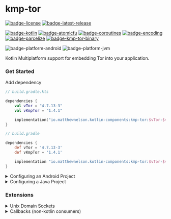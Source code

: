 # kmp-tor
[![badge-license]][url-license]
[![badge-latest-release]][url-latest-release]

[![badge-kotlin]][url-kotlin]
[![badge-atomicfu]][url-atomicfu]
[![badge-coroutines]][url-coroutines]
[![badge-encoding]][url-encoding]
[![badge-parcelize]][url-parcelize]
[![badge-kmp-tor-binary]][url-kmp-tor-binary]

![badge-platform-android]
![badge-platform-jvm]

Kotlin Multiplatform support for embedding Tor into your application.

### Get Started

<!-- TAG_VERSION -->

Add dependency  
```kotlin
// build.gradle.kts

dependencies {
    val vTor = "4.7.13-3"
    val vKmpTor = "1.4.1"

    implementation("io.matthewnelson.kotlin-components:kmp-tor:$vTor-$vKmpTor")
}
```
<!-- TAG_VERSION -->

```groovy
// build.gradle

dependencies {
    def vTor = '4.7.13-3'
    def vKmpTor = '1.4.1'

    implementation "io.matthewnelson.kotlin-components:kmp-tor:$vTor-$vKmpTor"
}
```

<details>
    <summary>Configuring an Android Project</summary>


 - See the `Android` section of the [kmp-tor-binary][url-kmp-tor-binary] project's
   `README` to set things up so the Tor binaries are properly extracted upon app install.

 - By default, `TorService` needs no configuration and runs in the background. For configuring 
   it to run as a Foreground service, see the following:
     - [Configuring Attrs][url-android-kotlin-attrs]
     - [Configuring Manifest][url-android-kotlin-manifest]

<!-- TODO: Add sample code for retrieving TorManager -->
 - See the [Sample App][url-android-kotlin-app] for a basic setup of `TorManager` and your `TorConfig`.  

</details>

<details>
    <summary>Configuring a Java Project</summary>

 - See the `Java` section of the [kmp-tor-binary][url-kmp-tor-binary] project's `README`.
 - See the [JavaFX Sample App Gradle Configuration][url-javafx-kotlin-gradle] 
   for a basic gradle/dependency configuration.
 - See the [JavaFx Sample App][url-javafx-kotlin-app] for a basic setup example.
 - Run the JavaFx Sample via `./gradlew :samples:kotlin:javafx:run -PKMP_TARGETS=JVM` from terminal 
   or cmd prompt.
     - Note: Be sure to run `git submodule update --init` if you haven't yet so git 
       submodules are initialized.

</details>

### Extensions

<details>
    <summary>Unix Domain Sockets</summary>

### Tor supports use of unix domain sockets on Darwin and Linux (also Android) for the following:
 - ControlPort
 - SocksPort
 - HiddenServicePort

### How to enable unix domain socket support for the `ControlPort`:

<!-- TAG_VERSION -->

 - For Android, nothing is needed
 - For JVM
     - If **JDK 16+**, nothing is needed
     - Otherwise, add the following dependency to your darwin/linux builds:
     ```kotlin
     // build.gradlew.kts

     dependencies {
         val vTor = "4.7.13-3"
         val vKmpTor = "1.4.1"
    
         implementation("io.matthewnelson.kotlin-components:kmp-tor:$vTor-$vKmpTor")

         if (isLinuxBuild || isDarwinBuild) {
             // Unix Domain Socket support extension (JDK 15 and below)
             implementation("io.matthewnelson.kotlin-components:kmp-tor-ext-unix-socket:$vKmpTor")
         }
     }
     ```

See the [JavaFX Sample App Gradle Configuration][url-javafx-kotlin-gradle]
`dependencies` block for more info.

If neither `TorConfig.Setting.Ports.Control` or `TorConfig.Setting.UnixSockets.Control` are expressed in 
your config, `TorConfig.Setting.UnixSockets.Control` will always be the preferred setting for establishing 
a connection to Tor's control port, **if support is had** (as noted above). To override this behavior, you 
can express the `TorConfig.Setting.Ports.Control` setting when providing your config at startup.

### How to enable unix domain socket support for the `SocksPort` and `HiddenServicePort` settings:
 - Be running on Darwin or Linux (also Android)

</details>

<details>
    <summary>Callbacks (non-kotlin consumers)</summary>

 - For Java projects (who can't use coroutines), you can "wrap" `TorManager` in an implementation 
   that uses callbacks (ie. `CallbackTorManager`).

<!-- TAG_VERSION -->

```groovy
// build.gradle

dependencies {
    def vTor = '4.7.13-3'
    def vKmpTor = '1.4.1'

    implementation "io.matthewnelson.kotlin-components:kmp-tor:$vTor-$vKmpTor"
    // Add the callback extension
    implementation "io.matthewnelson.kotlin-components:kmp-tor-ext-callback-manager:$vKmpTor"

    // You will also need to add the Kotlin Gradle Plugin, and Coroutines dependency.
    
    // If not Android, you will also need to import the binaries for the platforms you wish to
    // support.
}
```

```java
// Wrapping TorManager instance in its Callback instance (Java)
public class Example1 {
    
    // ..
    TorManager instance = TorManager.newInstance(/* ... */);

    // Wrap that mug...
    CallbackTorManager torManager = new CallbackTorManager(
        instance,
        uncaughtException -> {
            Log.e("MyJavaApp", "Some TorCallback isn't handling an exception...", uncaughtException);
        }
     );
}
```

 - All requests use coroutines under the hood and are Main thread safe. 
   Results will be dispatched to the supplied callback on the Main thread.

```java
// Multiple callbacks of different styles (Java)
public class Example2 {
    
    // ...
    Task startTask = torManager.start(
        t -> Log.e(TAG, "Failed to start Tor", t),
        startSuccess -> {

            Log.d(TAG, "Tor started successfully");

            Task restartTask = torManager.restart(
                null, // fail silently by omitting failure callback
                (TorCallback<Object>) restartSuccess -> {

                    Log.d(TAG, "Tor restarted successfully");

                    Task restartTask2 = torManager.restart(
                        // Use the provided instance that will automatically throw
                        // the exception, which will pipe it to the handler.
                        TorCallback.THROW,

                        new TorCallback<Object>() {
                            @Override
                            public void invoke(Object o) {
                                Log.d(TAG, "Tor restarted successfully");
                            }
                        }
                    );
                }
            );
        }
    );
}
```

 - Android (Java):
     - [Android Sample App][url-android-java-app]
     - [Android Sample Gradle][url-android-java-gradle]
 - JavaFx (Java):
     - [JavaFx Sample App][url-javafx-java-app]
     - [JavaFx Sample Gradle][url-javafx-java-gradle]
     - Run the sample via `./gradlew :samples:java:javafx:run -PKMP_TARGETS=JVM` from terminal
       or cmd prompt.
         - Note: Be sure to run `git submodule update --init` if you haven't yet so git
           submodules are initialized.

</details>

<!-- TAG_VERSION -->
<!-- If Tor version was updated, don't forget to update [badge-kmp-tor-binary] -->

[badge-latest-release]: https://img.shields.io/badge/latest--release-4.7.13--3--1.4.1-5d2f68.svg?logo=torproject&style=flat&logoColor=5d2f68
[badge-license]: https://img.shields.io/badge/license-Apache%20License%202.0-blue.svg?style=flat

<!-- TAG_DEPENDENCIES -->
[badge-kotlin]: https://img.shields.io/badge/kotlin-1.8.10-blue.svg?logo=kotlin
[badge-atomicfu]: https://img.shields.io/badge/atomicfu-0.20.0-blue.svg?logo=kotlin
[badge-coroutines]: https://img.shields.io/badge/coroutines-1.6.4-blue.svg?logo=kotlin
[badge-encoding]: https://img.shields.io/badge/encoding-1.2.1-blue.svg?style=flat
[badge-parcelize]: https://img.shields.io/badge/parcelize-0.1.2-blue.svg?style=flat
[badge-kmp-tor-binary]: https://img.shields.io/badge/kmp--tor--binary-4.7.13--3-5d2f68.svg?logo=torproject&style=flat&logoColor=5d2f68

<!-- TAG_PLATFORMS -->
[badge-platform-android]: http://img.shields.io/badge/-android-6EDB8D.svg?style=flat
[badge-platform-jvm]: http://img.shields.io/badge/-jvm-DB413D.svg?style=flat
[badge-platform-js]: http://img.shields.io/badge/-js-F8DB5D.svg?style=flat
[badge-platform-js-node]: https://img.shields.io/badge/-nodejs-68a063.svg?style=flat
[badge-platform-linux]: http://img.shields.io/badge/-linux-2D3F6C.svg?style=flat
[badge-platform-macos]: http://img.shields.io/badge/-macos-111111.svg?style=flat
[badge-platform-ios]: http://img.shields.io/badge/-ios-CDCDCD.svg?style=flat
[badge-platform-tvos]: http://img.shields.io/badge/-tvos-808080.svg?style=flat
[badge-platform-watchos]: http://img.shields.io/badge/-watchos-C0C0C0.svg?style=flat
[badge-platform-wasm]: https://img.shields.io/badge/-wasm-624FE8.svg?style=flat
[badge-platform-windows]: http://img.shields.io/badge/-windows-4D76CD.svg?style=flat
[badge-support-android-native]: http://img.shields.io/badge/support-[AndroidNative]-6EDB8D.svg?style=flat
[badge-support-apple-silicon]: http://img.shields.io/badge/support-[AppleSilicon]-43BBFF.svg?style=flat
[badge-support-js-ir]: https://img.shields.io/badge/support-[js--IR]-AAC4E0.svg?style=flat

[url-latest-release]: https://github.com/05nelsonm/kmp-tor/releases/latest
[url-license]: https://www.apache.org/licenses/LICENSE-2.0
[url-kotlin]: https://kotlinlang.org
[url-atomicfu]: https://github.com/Kotlin/kotlinx.atomicfu
[url-coroutines]: https://github.com/Kotlin/kotlinx.coroutines
[url-encoding]: https://github.com/05nelsonm/component-encoding
[url-parcelize]: https://github.com/05nelsonm/component-parcelize
[url-kmp-tor-binary]: https://github.com/05nelsonm/kmp-tor-binary
[url-android-kotlin-app]: https://github.com/05nelsonm/kmp-tor/tree/master/samples/kotlin/android/src/main/java/io/matthewnelson/kmp/tor/sample/kotlin/android
[url-android-kotlin-attrs]: https://github.com/05nelsonm/kmp-tor/blob/master/samples/kotlin/android/src/main/res/values/attrs.xml
[url-android-kotlin-manifest]: https://github.com/05nelsonm/kmp-tor/blob/master/samples/kotlin/android/src/main/AndroidManifest.xml
[url-android-java-app]: https://github.com/05nelsonm/kmp-tor/blob/master/samples/java/android/src/main/java/io/matthewnelson/kmp/tor/sample/java/android/App.java
[url-android-java-gradle]: https://github.com/05nelsonm/kmp-tor/blob/master/samples/java/android/build.gradle.kts
[url-javafx-kotlin-app]: https://github.com/05nelsonm/kmp-tor/blob/master/samples/kotlin/javafx/src/jvmMain/kotlin/io/matthewnelson/kmp/tor/sample/kotlin/javafx/SampleApp.kt
[url-javafx-kotlin-gradle]: https://github.com/05nelsonm/kmp-tor/blob/master/samples/kotlin/javafx/build.gradle.kts
[url-javafx-java-app]: https://github.com/05nelsonm/kmp-tor/blob/master/samples/java/javafx/src/main/java/io/matthewnelson/kmp/tor/sample/java/javafx/App.java
[url-javafx-java-gradle]: https://github.com/05nelsonm/kmp-tor/blob/master/samples/java/javafx/build.gradle.kts
